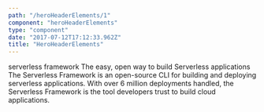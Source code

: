 ```yaml
---
path: "/heroHeaderElements/1"
component: "heroHeaderElements"
type: "component"
date: "2017-07-12T17:12:33.962Z"
title: "HeroHeaderElements"
---
```

<codeblock>
<Background background="#000">
  <Box p={2} width={1}>
    <HeroTitle>
      serverless
    </HeroTitle>
    <HeroMainTitle>
      framework
    </HeroMainTitle>
    <HeroInlineDescription>
      The easy, open way to build Serverless applications
    </HeroInlineDescription>
    <HeroDescription>
      The Serverless Framework is an open-source CLI for building and deploying serverless applications. With over 6 million deployments handled, the Serverless Framework is the tool developers trust to build cloud applications.
    </HeroDescription>
  </Box>
</Background>
</codeblock>
